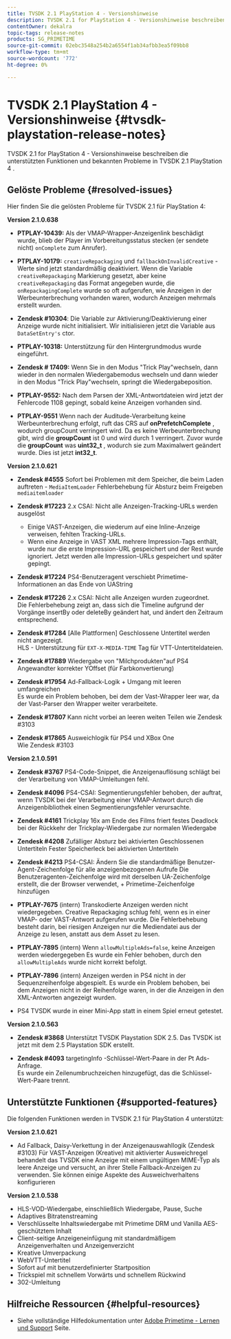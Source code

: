 ```yaml
---
title: TVSDK 2.1 PlayStation 4 - Versionshinweise
description: TVSDK 2.1 for PlayStation 4 - Versionshinweise beschreiben die unterstützten Funktionen und bekannten Probleme in TVSDK 2.1 PlayStation 4 .
contentOwner: dekalra
topic-tags: release-notes
products: SG_PRIMETIME
source-git-commit: 02ebc3548a254b2a6554f1ab34afbb3ea5f09bb8
workflow-type: tm+mt
source-wordcount: '772'
ht-degree: 0%

---
```


# TVSDK 2.1 PlayStation 4 - Versionshinweise {#tvsdk-playstation-release-notes}

TVSDK 2.1 for PlayStation 4 - Versionshinweise beschreiben die unterstützten Funktionen und bekannten Probleme in TVSDK 2.1 PlayStation 4 .

## Gelöste Probleme {#resolved-issues}

Hier finden Sie die gelösten Probleme für TVSDK 2.1 für PlayStation 4:

**Version 2.1.0.638**

* **PTPLAY-10439:**
Als der VMAP-Wrapper-Anzeigenlink beschädigt wurde, blieb der Player im Vorbereitungsstatus stecken (er sendete nicht) `onComplete` zum Anrufer).

* **PTPLAY-10179:**
  `creativeRepackaging` und `fallbackOnInvalidCreative` -Werte sind jetzt standardmäßig deaktiviert. Wenn die Variable `creativeRepackaging` Markierung gesetzt, aber keine `creativeRepackaging` das Format angegeben wurde, die `onRepackagingComplete` wurde so oft aufgerufen, wie Anzeigen in der Werbeunterbrechung vorhanden waren, wodurch Anzeigen mehrmals erstellt wurden.

* **Zendesk #10304**: Die Variable zur Aktivierung/Deaktivierung einer Anzeige wurde nicht initialisiert. Wir initialisieren jetzt die Variable aus `DataSetEntry's` ctor.

* **PTPLAY-10318:**
Unterstützung für den Hintergrundmodus wurde eingeführt.
* **Zendesk # 17409:**
Wenn Sie in den Modus &quot;Trick Play&quot;wechseln, dann wieder in den normalen Wiedergabemodus wechseln und dann wieder in den Modus &quot;Trick Play&quot;wechseln, springt die Wiedergabeposition.
* **PTPLAY-9552:**
Nach dem Parsen der XML-Antwortdateien wird jetzt der Fehlercode 1108 gepingt, sobald keine Anzeigen vorhanden sind.
* **PTPLAY-9551**
Wenn nach der Auditude-Verarbeitung keine Werbeunterbrechung erfolgt, ruft das CRS auf **onPrefetchComplete** , wodurch groupCount verringert wird. Da es keine Werbeunterbrechung gibt, wird die **groupCount** ist 0 und wird durch 1 verringert. Zuvor wurde die **groupCount** was **uint32_t** , wodurch sie zum Maximalwert geändert wurde. Dies ist jetzt **int32_t**.

**Version 2.1.0.621**

* **Zendesk #4555**
Sofort bei Problemen mit dem Speicher, die beim Laden auftreten - `MediaItemLoader` Fehlerbehebung für Absturz beim Freigeben `mediaitemloader`

* **Zendesk #17223**
2.x CSAI: Nicht alle Anzeigen-Tracking-URLs werden ausgelöst
   * Einige VAST-Anzeigen, die wiederum auf eine Inline-Anzeige verweisen, fehlten Tracking-URLs.
   * Wenn eine Anzeige in VAST XML mehrere Impression-Tags enthält, wurde nur die erste Impression-URL gespeichert und der Rest wurde ignoriert. Jetzt werden alle Impression-URLs gespeichert und später gepingt.
* **Zendesk #17224**
PS4-Benutzeragent verschiebt Primetime-Informationen an das Ende von UAString
* **Zendesk #17226**
2.x CSAI: Nicht alle Anzeigen wurden zugeordnet.\
  Die Fehlerbehebung zeigt an, dass sich die Timeline aufgrund der Vorgänge insertBy oder deleteBy geändert hat, und ändert den Zeitraum entsprechend.

* **Zendesk #17284**
  [Alle Plattformen] Geschlossene Untertitel werden nicht angezeigt.\
  HLS - Unterstützung für `EXT-X-MEDIA-TIME` Tag für VTT-Untertiteldateien.

* **Zendesk #17889**
Wiedergabe von &quot;Milchprodukten&quot;auf PS4\
  Angewandter korrekter YOffset (für Farbkonvertierung)

* **Zendesk #17954**
Ad-Fallback-Logik + Umgang mit leeren umfangreichen\
  Es wurde ein Problem behoben, bei dem der Vast-Wrapper leer war, da der Vast-Parser den Wrapper weiter verarbeitete.

* **Zendesk #17807**
Kann nicht vorbei an leeren weiten Teilen wie Zendesk #3103

* **Zendesk #17865**
Ausweichlogik für PS4 und XBox One\
  Wie Zendesk #3103

**Version 2.1.0.591**

* **Zendesk #3767**
PS4-Code-Snippet, die Anzeigenauflösung schlägt bei der Verarbeitung von VMAP-Umleitungen fehl.
* **Zendesk #4096**
PS4-CSAI: Segmentierungsfehler behoben, der auftrat, wenn TVSDK bei der Verarbeitung einer VMAP-Antwort durch die Anzeigenbibliothek einen Segmentierungsfehler verursachte.

* **Zendesk #4161**
Trickplay 16x am Ende des Films friert festes Deadlock bei der Rückkehr der Trickplay-Wiedergabe zur normalen Wiedergabe

* **Zendesk #4208**
Zufälliger Absturz bei aktivierten Geschlossenen Untertiteln Fester Speicherleck bei aktivierten Untertiteln

* **Zendesk #4213**
PS4-CSAI: Ändern Sie die standardmäßige Benutzer-Agent-Zeichenfolge für alle anzeigenbezogenen Aufrufe Die Benutzeragenten-Zeichenfolge wird mit derselben UA-Zeichenfolge erstellt, die der Browser verwendet, + Primetime-Zeichenfolge hinzufügen

* **PTPLAY-7675** (intern) Transkodierte Anzeigen werden nicht wiedergegeben. Creative Repackaging schlug fehl, wenn es in einer VMAP- oder VAST-Antwort aufgerufen wurde. Die Fehlerbehebung besteht darin, bei riesigen Anzeigen nur die Mediendatei aus der Anzeige zu lesen, anstatt aus dem Asset zu lesen.

* **PTPLAY-7895** (intern) Wenn `allowMultipleAds=false`, keine Anzeigen werden wiedergegeben Es wurde ein Fehler behoben, durch den `allowMultipleAds` wurde nicht korrekt befolgt.

* **PTPLAY-7896** (intern) Anzeigen werden in PS4 nicht in der Sequenzreihenfolge abgespielt. Es wurde ein Problem behoben, bei dem Anzeigen nicht in der Reihenfolge waren, in der die Anzeigen in den XML-Antworten angezeigt wurden.

* PS4 TVSDK wurde in einer Mini-App statt in einem Spiel erneut getestet.

**Version 2.1.0.563**

* **Zendesk #3868**
Unterstützt TVSDK Playstation SDK 2.5. Das TVSDK ist jetzt mit dem 2.5 Playstation SDK erstellt.

* **Zendesk #4093**
targetingInfo -Schlüssel-Wert-Paare in der Pt Ads-Anfrage.\
  Es wurde ein Zeilenumbruchzeichen hinzugefügt, das die Schlüssel-Wert-Paare trennt.

## Unterstützte Funktionen {#supported-features}

Die folgenden Funktionen werden in TVSDK 2.1 für PlayStation 4 unterstützt:

**Version 2.1.0.621**

* Ad Fallback, Daisy-Verkettung in der Anzeigenauswahllogik (Zendesk #3103) Für VAST-Anzeigen (Kreative) mit aktivierter Ausweichregel behandelt das TVSDK eine Anzeige mit einem ungültigen MIME-Typ als leere Anzeige und versucht, an ihrer Stelle Fallback-Anzeigen zu verwenden. Sie können einige Aspekte des Ausweichverhaltens konfigurieren

**Version 2.1.0.538**

* HLS-VOD-Wiedergabe, einschließlich Wiedergabe, Pause, Suche
* Adaptives Bitratenstreaming
* Verschlüsselte Inhaltswiedergabe mit Primetime DRM und Vanilla AES-geschütztem Inhalt
* Client-seitige Anzeigeneinfügung mit standardmäßigem Anzeigenverhalten und Anzeigenverzicht
* Kreative Umverpackung
* WebVTT-Untertitel
* Sofort auf mit benutzerdefinierter Startposition
* Trickspiel mit schnellem Vorwärts und schnellem Rückwind
* 302-Umleitung

## Hilfreiche Ressourcen {#helpful-resources}

* Siehe vollständige Hilfedokumentation unter [Adobe Primetime - Lernen und Support](https://experienceleague.adobe.com/docs/primetime.html) Seite.
